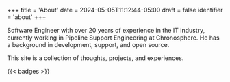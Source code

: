 +++
title = 'About'
date = 2024-05-05T11:12:44-05:00
draft = false
identifier = 'about'
+++

Software Engineer with over 20 years of experience in the IT industry, currently working in Pipeline Support Engineering at Chronosphere. He has a background in development, support, and open source.

This site is a collection of thoughts, projects, and experiences.

{{< badges >}}